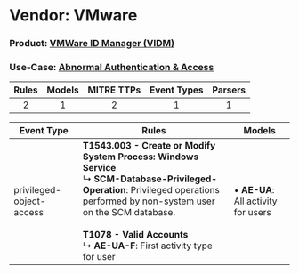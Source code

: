 Vendor: VMware
==============
### Product: [VMWare ID Manager (VIDM)](../ds_vmware_vmware_id_manager_(vidm).md)
### Use-Case: [Abnormal Authentication & Access](../../../../UseCases/uc_abnormal_authentication_&_access.md)

| Rules | Models | MITRE TTPs | Event Types | Parsers |
|:-----:|:------:|:----------:|:-----------:|:-------:|
|   2   |   1    |     2      |      1      |    1    |

| Event Type               | Rules                                                                                                                                                                                                                                                                               | Models                                  |
| ------------------------ | ----------------------------------------------------------------------------------------------------------------------------------------------------------------------------------------------------------------------------------------------------------------------------------- | --------------------------------------- |
| privileged-object-access | <b>T1543.003 - Create or Modify System Process: Windows Service</b><br> ↳ <b>SCM-Database-Privileged-Operation</b>: Privileged operations performed by non-system user on the SCM database.<br><br><b>T1078 - Valid Accounts</b><br> ↳ <b>AE-UA-F</b>: First activity type for user |  • <b>AE-UA</b>: All activity for users |
